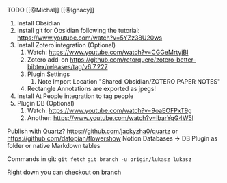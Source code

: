 TODO [[@Michal]] [[@Ignacy]]

1. Install Obsidian 
2. Install git for Obsidian following the tutorial: https://www.youtube.com/watch?v=5YZz38U20ws
3. Install Zotero integration (Optional)
	1. Watch: https://www.youtube.com/watch?v=CGGeMrtyjBI
	2. Zotero add-on https://github.com/retorquere/zotero-better-bibtex/releases/tag/v6.7.227
	3. Plugin Settings
		1. Note Import Location "Shared_Obsidian/ZOTERO PAPER NOTES"
	4. Rectangle Annotations are exported as jpegs!
4. Install At People integration to tag people
5. Plugin DB (Optional)
	1. Watch: https://www.youtube.com/watch?v=9oaEOFPxT9g
	2. Another: https://www.youtube.com/watch?v=ibarYqG4W5I

Publish with Quartz? https://github.com/jackyzha0/quartz or https://github.com/datopian/flowershow
Notion Databases -> DB Plugin as folder or native Markdown tables

Commands in git:
`git fetch`
`git branch -u origin/lukasz lukasz`

Right down you can checkout on branch